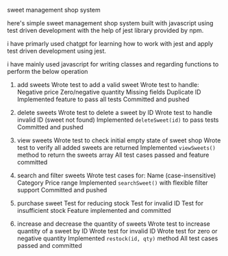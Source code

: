 sweet management shop system

here's simple sweet management shop system built with javascript
using
test driven development
with the help of jest library provided by npm.

i have primarly used chatgpt for learning how to work with jest and apply test driven development
using jest.

i have mainly used javascript for writing classes and regarding functions to perform the below operation

1. add sweets
   Wrote test to add a valid sweet
   Wrote test to handle:
   Negative price
   Zero/negative quantity
   Missing fields
   Duplicate ID
   Implemented feature to pass all tests
   Committed and pushed

2. delete sweets
   Wrote test to delete a sweet by ID
   Wrote test to handle invalid ID (sweet not found)
   Implemented `deleteSweet(id)` to pass tests
   Committed and pushed

3. view sweets
   Wrote test to check initial empty state of sweet shop
   Wrote test to verify all added sweets are returned
   Implemented `viewSweets()` method to return the sweets array
   All test cases passed and feature committed

4. search and filter sweets
   Wrote test cases for:
   Name (case-insensitive)
   Category
   Price range
   Implemented `searchSweet()` with flexible filter support
   Committed and pushed

5. purchase sweet
   Test for reducing stock
   Test for invalid ID
   Test for insufficient stock
   Feature implemented and committed

6. increase and decrease the quantity of sweets
   Wrote test to increase quantity of a sweet by ID
   Wrote test for invalid ID
   Wrote test for zero or negative quantity
   Implemented `restock(id, qty)` method
   All test cases passed and committed
